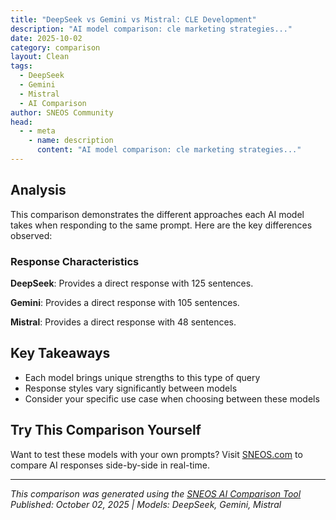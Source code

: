 ```yaml
---
title: "DeepSeek vs Gemini vs Mistral: CLE Development"
description: "AI model comparison: cle marketing strategies..."
date: 2025-10-02
category: comparison
layout: Clean
tags:
  - DeepSeek
  - Gemini
  - Mistral
  - AI Comparison
author: SNEOS Community
head:
  - - meta
    - name: description
      content: "AI model comparison: cle marketing strategies..."
---
```


<ChatComparison
  title="DeepSeek vs Gemini vs Mistral: CLE Development"
  prompt="cle marketing strategies"
  :responses='{
    "DeepSeek": "Of course. Here is a comprehensive guide to marketing strategies, broken down from foundational concepts to specific, actionable strategies for different business stages and channels.\n\n### I. The Foundation: Core Marketing Concepts\n\nBefore diving into strategies, understand these pillars:\n\n1.  **Marketing Mix (The 4 Ps):** The fundamental building blocks.\n    *   **Product:** What you sell (goods, services, experiences).\n    *   **Price:** How much you charge and your pricing model.\n    *   **Place:** Where customers can buy it (distribution channels).\n    *   **Promotion:** How you communicate with customers (advertising, PR, etc.).\n\n2.  **Marketing Funnel (AIDA Model):** The customer\u0027s journey.\n    *   **Awareness:** The customer becomes aware of a problem or your brand.\n    *   **Interest:** They show interest and seek more information.\n    *   **Desire:** They develop a preference for your solution.\n    *   **Action:** They make a purchase or commit.\n\n3.  **Unique Selling Proposition (USP):** What makes you different and better than the competition. Why should a customer choose you?\n\n4.  **Target Audience \u0026 Buyer Personas:** You can\u0027t market to everyone. Define your ideal customer in detail (demographics, psychographics, pain points, goals).\n\n---\n\n### II. Overarching Business \u0026 Marketing Strategies\n\nThese are high-level approaches that guide all your tactical decisions.\n\n1.  **Growth Strategies (Ansoff Matrix):**\n    *   **Market Penetration:** Sell more of your existing products to your existing market (e.g., loyalty programs, increased marketing).\n    *   **Product Development:** Sell new products to your existing market (e.g., Apple launching a new iPhone model).\n    *   **Market Development:** Sell existing products to new markets (e.g., expanding to a new country or demographic).\n    *   **Diversification:** Sell new products to new markets (high risk, high reward).\n\n2.  **Cost Leadership:** Become the lowest-cost provider in your industry (e.g., Walmart, Ryanair).\n\n3.  **Differentiation:** Make your product/service perceived as unique in the industry (e.g., Apple with design, Tesla with innovation).\n\n4.  **Focus (Niche):** Concentrate on a specific segment of the market (e.g., a vegan bakery, software for law firms).\n\n---\n\n### III. Digital Marketing Strategies \u0026 Channels\n\nThis is where most modern marketing efforts are concentrated.\n\n#### **1. Content Marketing**\n*   **Goal:** Attract and retain customers by creating valuable, relevant content.\n*   **Tactics:** Blog posts, e-books, whitepapers, infographics, webinars, podcasts.\n*   **Example:** HubSpot\u0027s massive library of free marketing resources attracts potential customers.\n\n#### **2. Search Engine Optimization (SEO)**\n*   **Goal:** Increase organic (non-paid) traffic from search engines like Google.\n*   **Tactics:**\n    *   **On-Page:** Keyword optimization, meta tags, high-quality content.\n    *   **Off-Page:** Building backlinks from other reputable sites.\n    *   **Technical:** Site speed, mobile-friendliness, site structure.\n\n#### **3. Social Media Marketing**\n*   **Goal:** Build community, increase brand awareness, and drive engagement.\n*   **Tactics:**\n    *   **Organic:** Regular posting, engaging with comments, running contests, using stories and reels.\n    *   **Paid:** Highly targeted ads on platforms like Facebook, Instagram, LinkedIn, and TikTok.\n\n#### **4. Email Marketing**\n*   **Goal:** Nurture leads, build loyalty, and drive repeat purchases.\n*   **Tactics:** Welcome series, newsletters, promotional blasts, cart abandonment emails, personalized recommendations.\n\n#### **5. Pay-Per-Click (PPC) Advertising**\n*   **Goal:** Drive immediate, targeted traffic.\n*   **Tactics:** Google Ads (search and display networks), social media ads (Facebook/Instagram, LinkedIn). You pay only when someone clicks.\n\n#### **6. Influencer Marketing**\n*   **Goal:** Leverage the trust and audience of a relevant influencer.\n*   **Tactics:** Sponsored posts, product reviews, affiliate partnerships, takeovers.\n\n---\n\n### IV. Traditional \u0026 Offline Marketing Strategies\n\nStill highly effective for certain audiences and goals.\n\n1.  **Public Relations (PR):** Securing earned media coverage in newspapers, magazines, TV, and radio to build credibility.\n2.  **Out-of-Home (OOH):** Billboards, transit ads, posters.\n3.  **Print Advertising:** Magazines, newspapers, direct mail.\n4.  **Event Marketing \u0026 Sponsorships:** Hosting or participating in trade shows, conferences, or community events.\n5.  **Referral Programs:** Encouraging existing customers to refer new ones (e.g., \u0022Refer a Friend, Get $50\u0022).\n\n---\n\n### V. Actionable Framework: Building Your Marketing Strategy\n\nFollow these steps to create a cohesive plan.\n\n**Step 1: Situation Analysis**\n*   **SWOT Analysis:** Identify your Strengths, Weaknesses, Opportunities, and Threats.\n*   **Competitor Analysis:** Who are your main competitors? What are they doing well? Where are they failing?\n\n**Step 2: Define Your Goals (SMART)**\n*   What do you want to achieve? Goals should be **S**pecific, **M**easurable, **A**chievable, **R**elevant, and **T**ime-bound.\n    *   *Example:* \u0022Increase online sales by 20% in Q4.\u0022\n\n**Step 3: Identify Your Target Audience**\n*   Create detailed buyer personas. Where do they spend time online? What are their biggest challenges?\n\n**Step 4: Set Your Budget**\n*   Allocate funds to different strategies and channels. Common methods: percentage of sales, objective-based, or competitive parity.\n\n**Step 5: Choose Your Channels \u0026 Tactics**\n*   Based on your goals, audience, and budget, select the right mix from Sections III and IV.\n    *   *Goal = Brand Awareness?* Focus on SEO, Content Marketing, and Social Media.\n    *   *Goal = Immediate Sales?* Focus on PPC and Email Promotions.\n\n**Step 6: Implementation \u0026 Execution**\n*   Create a content calendar, launch campaigns, and assign responsibilities.\n\n**Step 7: Measure, Analyze, and Optimize (The Most Important Step)**\n*   Use tools like Google Analytics, social media insights, and CRM software.\n*   Track KPIs (Key Performance Indicators) like:\n    *   Website Traffic \u0026 Conversion Rate\n    *   Customer Acquisition Cost (CAC)\n    *   Return on Investment (ROI) / Return on Ad Spend (ROAS)\n    *   Email Open Rate \u0026 Click-Through Rate (CTR)\n    *   Social Media Engagement\n*   Use the data to see what\u0027s working and double down. Stop what isn\u0027t.\n\n---\n\n### VI. Example: A Simple Strategy for a New E-commerce Store\n\n*   **Goal:** Achieve $10,000 in sales in the first 3 months.\n*   **Audience:** Eco-conscious millennials interested in sustainable fashion.\n*   **Strategy \u0026 Tactics:**\n    1.  **Content \u0026 SEO:** Start a blog on \u0022How to build a sustainable wardrobe.\u0022 Optimize product pages for keywords like \u0022organic cotton t-shirt.\u0022\n    2.  **Social Media (Organic):** Post high-quality photos on Instagram and Pinterest, showcasing the products and the brand\u0027s eco-friendly mission.\n    3.  **Social Media (Paid):** Run a small, targeted Instagram Ads campaign to a \u0022lookalike audience\u0022 of people who follow other sustainable brands.\n    4.  **Email Marketing:** Offer a 10% discount for signing up for the newsletter. Send a welcome series about the brand\u0027s story.\n    5.  **Influencer Collaboration:** Send free products to 5 micro-influencers in the sustainable living space.\n\nBy understanding these core concepts and following a structured process, you can build effective marketing strategies that drive real business growth.",
    "Gemini": "Okay, let\u0027s break down CLE marketing strategies. Since \u0022CLE\u0022 can stand for a few things, I\u0027ll address the most common interpretations and tailor strategies accordingly.\n\n**Possible Meanings of CLE:**\n\n1.  **Continuing Legal Education (CLE):** This is the most likely interpretation. It refers to courses, seminars, and other learning opportunities that lawyers and other legal professionals are required to take to maintain their licenses and stay updated on legal developments.\n\n2.  **City of Cleveland, Ohio (CLE):**  If you\u0027re marketing something *to* people *in* Cleveland, or marketing something that is a landmark of Cleveland.\n\n**I. Marketing Strategies for Continuing Legal Education (CLE):**\n\nIf your focus is on promoting CLE courses or programs, here\u0027s a comprehensive approach:\n\n**A. Understanding Your Target Audience:**\n\n*   **Specific Legal Fields:** Identify the key practice areas (e.g., corporate law, family law, criminal defense, real estate) your courses cater to.  Tailor marketing to lawyers in those specific fields.\n*   **Experience Level:** Are your courses for junior associates, seasoned partners, or paralegals?  Adjust the complexity and content accordingly.\n*   **Geographic Location:**  Are you targeting a local, regional, or national audience?  This will influence your marketing channels.\n*   **Compliance Deadlines:** Lawyers often need CLE credits by certain deadlines.  Capitalize on these periods in your marketing efforts.\n*   **Pain Points:** What are the biggest challenges lawyers face in their practice?  Design courses and marketing messages that address these issues.\n\n**B. Key Marketing Channels and Tactics:**\n\n*   **Email Marketing:**\n    *   **Segmentation:**  Divide your email list based on practice area, experience level, and past course attendance.\n    *   **Personalization:**  Use personalized subject lines and content based on recipient interests.\n    *   **Promotional Offers:**  Offer early bird discounts, group rates, or package deals.\n    *   **Automated Email Sequences:**  Create welcome sequences for new subscribers, reminder emails for upcoming courses, and follow-up emails after course completion.\n    *   **High-Quality Content:**  Share valuable legal insights, summaries of recent court decisions, and articles related to your course topics.\n*   **Website Optimization:**\n    *   **User-Friendly Design:**  Make it easy for visitors to find the courses they need and register.\n    *   **Mobile Optimization:**  Ensure your website is responsive and looks good on all devices.\n    *   **SEO (Search Engine Optimization):**  Use relevant keywords in your website content and meta descriptions to improve search engine rankings.  Target keywords like \u0022[practice area] CLE,\u0022 \u0022online CLE,\u0022 and \u0022[city] CLE.\u0022\n    *   **Compelling Course Descriptions:**  Clearly outline the learning objectives, agenda, speakers, and benefits of each course.\n    *   **Testimonials:**  Include testimonials from satisfied past attendees.\n    *   **Secure Online Registration:**  Offer a secure and easy-to-use online registration process.\n*   **Social Media Marketing:**\n    *   **LinkedIn:**  The most important platform for reaching legal professionals.  Share relevant content, join legal groups, and engage in discussions.\n    *   **Twitter:**  Share news, updates, and insights related to your courses and the legal industry.\n    *   **Facebook:**  Useful for reaching a broader audience and promoting events.\n    *   **Content Strategy:**  Share valuable legal news, articles, and insights.  Promote your courses with engaging visuals and compelling copy.\n    *   **Paid Advertising:**  Use targeted advertising on LinkedIn and other platforms to reach specific segments of your audience.\n*   **Partnerships:**\n    *   **Bar Associations:**  Collaborate with local, state, and national bar associations to offer accredited CLE courses.\n    *   **Law Firms:**  Partner with law firms to provide in-house CLE training for their employees.\n    *   **Legal Technology Companies:**  Cross-promote your courses with legal tech companies that offer complementary products or services.\n    *   **Universities and Law Schools:** Work with law schools to offer CLE courses to alumni and other legal professionals.\n*   **Content Marketing:**\n    *   **Blog:**  Publish articles, blog posts, and case studies related to your course topics.\n    *   **Webinars:**  Host free webinars to attract potential customers and showcase your expertise.\n    *   **White Papers and Ebooks:**  Create in-depth guides on specific legal topics.\n    *   **Podcasts:**  Interview legal experts and discuss relevant issues.\n*   **Direct Mail (Targeted):**  Consider sending targeted mailers to lawyers in specific practice areas or geographic locations.\n*   **Networking:**\n    *   **Industry Events:**  Attend legal conferences and trade shows to network with potential customers and partners.\n    *   **Speaking Engagements:**  Speak at industry events to establish yourself as a thought leader and promote your courses.\n*   **Referral Programs:**  Encourage past attendees to refer colleagues by offering incentives.\n*   **Accreditation:**  Ensure your courses are accredited by the relevant state bar associations and other governing bodies.  Highlight this accreditation in your marketing materials.\n\n**C. Measuring and Optimizing Your Results:**\n\n*   **Track Website Traffic:**  Use Google Analytics to monitor website traffic, bounce rates, and conversion rates.\n*   **Monitor Email Open Rates and Click-Through Rates:**  Track the performance of your email campaigns to identify what works best.\n*   **Track Social Media Engagement:**  Monitor likes, shares, comments, and follows to gauge the effectiveness of your social media efforts.\n*   **Gather Customer Feedback:**  Solicit feedback from past attendees to identify areas for improvement.\n*   **A/B Testing:**  Experiment with different marketing messages, designs, and channels to see what performs best.\n*   **CRM (Customer Relationship Management):** Use a CRM system to manage customer data, track interactions, and automate marketing tasks.\n\n**D. Examples of Compelling CLE Marketing:**\n\n*   **Highlight Practical Skills:** Focus on how the course will help lawyers improve their practice and better serve their clients.  \u0022Learn practical strategies for winning your next [type of] case.\u0022\n*   **Showcase Expert Speakers:**  Feature the credentials and experience of your speakers. \u0022Learn from [Expert\u0027s Name], a leading expert in [Area of Law].\u0022\n*   **Emphasize Convenience:**  Promote the flexibility of online or on-demand courses. \u0022Complete your CLE requirements on your own time, from anywhere.\u0022\n*   **Guarantee Satisfaction:**  Offer a money-back guarantee to reduce risk and encourage enrollment.\n\n**II. Marketing Strategies for the City of Cleveland (CLE) or a Business in Cleveland:**\n\nIf \u0022CLE\u0022 refers to Cleveland, Ohio, your marketing strategies will depend on what you\u0027re promoting.  Here are some general approaches:\n\n**A. Targeting People *in* Cleveland:**\n\n*   **Hyperlocal Marketing:** Focus on specific neighborhoods or communities within Cleveland.\n*   **Community Events:**  Sponsor or participate in local events, festivals, and farmers markets.\n*   **Local Media:**  Advertise in local newspapers, magazines, radio stations, and online publications.\n*   **Social Media Targeting:**  Use social media ads to target people based on their location and interests.\n*   **Partnerships with Local Businesses:**  Cross-promote your business with other local businesses.\n*   **Cleveland-Specific Themes:**  Incorporate Cleveland landmarks, sports teams, or local culture into your marketing messages.\n\n**B. Promoting Cleveland *as a Destination* (Tourism, etc.):**\n\n*   **Highlight Key Attractions:**  Showcase Cleveland\u0027s museums, parks, restaurants, and entertainment venues.  The Rock \u0026 Roll Hall of Fame, the Cleveland Museum of Art, and the West Side Market are examples.\n*   **Target Specific Traveler Segments:**  Focus on attracting families, couples, business travelers, or cultural tourists.\n*   **Digital Marketing:**  Use SEO, social media marketing, and online advertising to reach potential visitors.\n*   **Content Marketing:**  Create blog posts, videos, and articles that showcase Cleveland\u0027s attractions and experiences.\n*   **Public Relations:**  Pitch stories to travel writers and bloggers to generate positive media coverage.\n*   **Partnerships with Hotels and Airlines:**  Offer package deals and promotions to attract visitors.\n*   **Branding:**  Develop a strong brand identity that reflects Cleveland\u0027s unique character and appeal.\n\n**C. Marketing a Business *Based* in Cleveland:**\n\n*   **Emphasize Local Roots:**  Highlight your connection to the Cleveland community and your commitment to supporting the local economy.\n*   **Participate in Community Initiatives:**  Get involved in local charities and volunteer organizations.\n*   **Use Cleveland-Specific Hashtags:**  Use hashtags like #Cleveland, #CLE, #ThisisCLE, and #ClevelandRocks on social media.\n*   **Partner with Local Influencers:**  Work with local bloggers, Instagrammers, and other influencers to promote your business.\n*   **Offer Cleveland-Themed Products or Services:**  Create products or services that are inspired by Cleveland\u0027s culture, history, or landmarks.\n\n**Key Considerations for ANY CLE Marketing Strategy:**\n\n*   **Define Your Goals:** What are you trying to achieve with your marketing efforts? (e.g., increase course enrollments, generate leads, build brand awareness)\n*   **Set a Budget:** How much money are you willing to spend on marketing?\n*   **Track Your Results:**  Measure the effectiveness of your marketing efforts so you can make adjustments as needed.\n*   **Be Consistent:**  Consistency is key to building brand awareness and generating results.\n*   **Adapt and Evolve:** The marketing landscape is constantly changing, so be prepared to adapt your strategies as needed.\n\nBy following these strategies, you can effectively market your CLE courses, the city of Cleveland, or your business in Cleveland. Remember to tailor your approach to your specific target audience and goals. Good luck!\n",
    "Mistral": "Certainly! Cleveland, Ohio, is a vibrant city with a diverse economy, including sectors like healthcare, manufacturing, and technology. Here are some marketing strategies tailored to the Cleveland market:\n\n### 1. **Local SEO Optimization**\n- **Google My Business:** Ensure your business is listed on Google My Business with accurate information, including address, phone number, and hours of operation.\n- **Local Keywords:** Use keywords that are specific to Cleveland, such as \u0022Cleveland dentist\u0022 or \u0022best pizza in Cleveland.\u0022\n- **Reviews:** Encourage customers to leave reviews on platforms like Google, Yelp, and Facebook. Positive reviews can significantly boost your local search rankings.\n\n### 2. **Social Media Engagement**\n- **Platforms:** Utilize platforms like Facebook, Instagram, Twitter, and LinkedIn to engage with your local audience.\n- **Local Content:** Share content that is relevant to Cleveland, such as local events, news, and community involvement.\n- **Influencers:** Collaborate with local influencers who have a strong following in Cleveland.\n\n### 3. **Community Involvement**\n- **Events:** Participate in local events, fairs, and festivals. Sponsoring or hosting events can increase your brand visibility.\n- **Charity:** Support local charities and non-profits. This not only helps the community but also enhances your brand\u0027s reputation.\n- **Partnerships:** Form partnerships with other local businesses for cross-promotion.\n\n### 4. **Email Marketing**\n- **Segmentation:** Segment your email list based on demographics, interests, and past purchases.\n- **Personalization:** Personalize your emails to make them more relevant to your Cleveland audience.\n- **Local Offers:** Send exclusive offers and promotions to your local subscribers.\n\n### 5. **Content Marketing**\n- **Blog:** Create a blog with content that is relevant to Cleveland residents. Topics could include local attractions, events, and community news.\n- **Video:** Use video content to showcase your business and its involvement in the Cleveland community.\n- **User-Generated Content:** Encourage customers to share their experiences with your brand on social media.\n\n### 6. **Paid Advertising**\n- **Google Ads:** Use Google Ads to target Cleveland-specific keywords and demographics.\n- **Social Media Ads:** Run targeted ads on social media platforms to reach your local audience.\n- **Local Media:** Consider advertising in local newspapers, radio stations, and TV channels.\n\n### 7. **Customer Experience**\n- **Personal Touch:** Provide a personalized experience for your customers. Knowing their names and preferences can make a big difference.\n- **Feedback:** Actively seek feedback from your customers and use it to improve your services.\n- **Loyalty Programs:** Implement loyalty programs to reward repeat customers and encourage word-of-mouth marketing.\n\n### 8. **Analytics and Data**\n- **Track Performance:** Use tools like Google Analytics to track the performance of your marketing efforts.\n- **Adjust Strategies:** Regularly review your data and adjust your strategies based on what\u0027s working and what\u0027s not.\n- **Customer Insights:** Gather insights about your customers to better understand their needs and preferences.\n\n### 9. **Public Relations**\n- **Press Releases:** Issue press releases for significant events, milestones, or new product launches.\n- **Media Relations:** Build relationships with local media outlets to secure coverage.\n- **Crisis Management:** Have a crisis management plan in place to handle any negative publicity.\n\n### 10. **Mobile Optimization**\n- **Responsive Design:** Ensure your website is mobile-friendly.\n- **Mobile Ads:** Use mobile-specific ads to reach customers on their smartphones.\n- **App Development:** Consider developing a mobile app if it aligns with your business goals.\n\nBy implementing these strategies, you can effectively reach and engage with your target audience in Cleveland, ultimately driving more business and building a stronger brand presence."
  }'
  published-date="02:36"
/>

## Analysis

This comparison demonstrates the different approaches each AI model takes when responding to the same prompt. Here are the key differences observed:

### Response Characteristics

**DeepSeek**: Provides a direct response with 125 sentences. 

**Gemini**: Provides a direct response with 105 sentences. 

**Mistral**: Provides a direct response with 48 sentences. 

## Key Takeaways

- Each model brings unique strengths to this type of query
- Response styles vary significantly between models
- Consider your specific use case when choosing between these models

## Try This Comparison Yourself

Want to test these models with your own prompts? Visit [SNEOS.com](https://sneos.com) to compare AI responses side-by-side in real-time.

---

*This comparison was generated using the [SNEOS AI Comparison Tool](https://sneos.com)*
*Published: October 02, 2025 | Models: DeepSeek, Gemini, Mistral*

